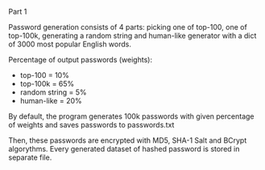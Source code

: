 Part 1

Password generation consists of 4 parts: picking one of top-100, one of top-100k, generating a random string and human-like generator with a dict of 3000 most popular English words.

Percentage of output passwords (weights):

- top-100 = 10%
- top-100k = 65%
- random string = 5%
- human-like = 20%

By default, the program generates 100k passwords with given percentage of weights and saves passwords to passwords.txt

Then, these passwords are encrypted with MD5, SHA-1 Salt and BCrypt algorythms. Every generated dataset of hashed password is stored in separate file.